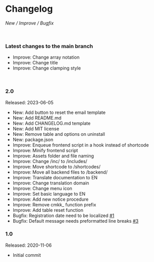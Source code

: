 # Changelog

_New / Improve / Bugfix_

<br>

### Latest changes to the main branch

- Improve: Change array notation
- Improve: Change title
- Improve: Change clamping style

<br>

### 2.0
Released: 2023-06-05

- New: Add button to reset the email template
- New: Add README.md
- New: Add CHANGELOG.md template
- New: Add MIT license
- New: Remove table and options on uninstall
- New: package.json
- Improve: Enqueue frontend script in a hook instead of shortcode
- Improve: Minify frontend script
- Improve: Assets folder and file naming
- Improve: Change /inc/ to /includes/
- Improve: Move shortcode to /shortcodes/
- Improve: Move all backend files to /backend/
- Improve: Translate documentation to EN
- Improve: Change translation domain
- Improve: Change menu icon
- Improve: Set basic language to EN
- Improve: Add new notice procedure
- Improve: Remove cmkk_ function prefix
- Improve: Add table reset function
- Bugfix: Registration date need to be localized [#1](https://github.com/mdibella-dev/cm-theme-addon-ticketpool/issues/1)
- Bugfix: Default message needs preformatted line breaks [#3](https://github.com/mdibella-dev/cm-theme-addon-ticketpool/issues/3)


### 1.0
Released: 2020-11-06

- Initial commit
